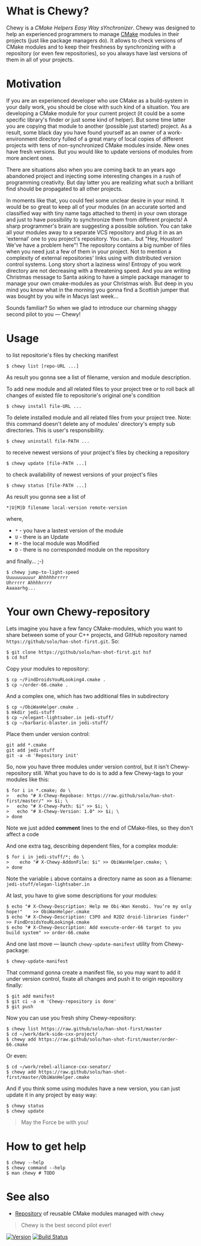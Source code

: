 What is Chewy?
==============

Chewy is a _CMake Helpers Easy Way sYnchronizer_.
Chewy was designed to help an experienced programmers to manage [CMake](http://cmake.org) modules
in their projects (just like package managers do).
It allows to check versions of CMake modules and to keep their freshness by synchronizing
with a repository (or even few repositories), so you always have last versions of them in
all of your projects.

Motivation
==========

If you are an experienced developer who use CMake as a build-system in your daily work, you should
be close with such kind of a situation. You are developing a CMake module for your current project (it
could be a some specific library's finder or just some kind of helper). But some time latter you are
copying that module to another (possible just started) project. As a result, some black day you have
found yourself as an owner of a work-environment directory fulled of a great many of local copies of
different projects with tens of non-synchronized CMake modules inside. New ones have fresh versions.
But you would like to update versions of modules from more ancient ones.

There are situations also when you are coming back to an years ago abandoned project and injecting
some interesting changes in a rush of programming creativity. But day latter you are realizing what
such a brilliant find should be propagated to all other projects.

In moments like that, you could feel some unclear desire in your mind. It would be so great to keep
all of your modules (in an accurate sorted and classified way with tiny name tags attached to them)
in your own storage and just to have possibility to synchronize them from different projects!
A sharp programmer's brain are suggesting a possible solution. You can take all your modules away to
a separate VCS repository and plug it in as an 'external' one to you project's repository. You can…
but "Hey, Houston! We've have a problem here"! The repository contains a big number of files when you
need just a few of them in your project. Not to mention a complexity of external repositories' links
using with distributed version control systems. Long story short a laziness wins! Entropy of you
work directory are not decreasing with a threatening speed. And you are writing Christmas message to
Santa asking to have a simple package manager to manage your own cmake-modules as your Christmas
wish. But deep in you mind you know what in the morning you gonna find a Scottish jumper that was
bought by you wife in Macys last week…

Sounds familiar? So when we glad to introduce our charming shaggy second pilot to you — Chewy!


Usage
=====

to list repositorie's files by checking manifest

    $ chewy list [repo-URL ...]

As result you gonna see a list of filename, version and module description.


To add new module and all related files to your project tree or to roll back all changes of existed file to
repositorie's original one's condition

    $ chewy install file-URL ...


To delete installed module and all related files from your project tree. Note: this command doesn't
delete any of modules' directory's empty sub directories. This is user's responsibility.

    $ chewy uninstall file-PATH ...


to receive newest versions of your project's files by checking a repository

    $ chewy update [file-PATH ...]


to check availability of newest versions of your project's files

    $ chewy status [file-PATH ...]

As result you gonna see a list of

    *|U|M|D filename local-version remote-version

where,
- `*` - you have a lastest version of the module
- `U` - there is an Update 
- `M` - the local module was Modified
- `D` - there is no corresponded module on the repository


and finally... ;-)

    $ chewy jump-to-light-speed
    Uuuuuuuuuur Ahhhhhrrrrr
    Uhrrrrr Ahhhhrrrr
    Aaaaarhg...


Your own Chewy-repository
=========================

Lets imagine you have a few fancy CMake-modules, which you want to share between some of your
C++ projects, and GitHub repository named `https://github/solo/han-shot-first.git`. So:

    $ git clone https://github/solo/han-shot-first.git hsf
    $ cd hsf

Copy your modules to repository:

    $ cp ~/FindDroidsYouRLooking4.cmake .
    $ cp ~/order-66.cmake .

And a complex one, which has two additional files in subdirectory

    $ cp ~/ObiWanHelper.cmake .
    $ mkdir jedi-stuff
    $ cp ~/elegant-lightsaber.in jedi-stuff/
    $ cp ~/barbaric-blaster.in jedi-stuff/

Place them under version control:

    git add *.cmake
    git add jedi-stuff
    git -a -m 'Repository init'

So, now you have three modules under version control, but it isn't Chewy-repository still.
What you have to do is to add a few Chewy-tags to your modules like this:

    $ for i in *.cmake; do \
    >   echo "# X-Chewy-Repobase: https://raw.github/solo/han-shot-first/master/" >> $i; \
    >   echo "# X-Chewy-Path: $i" >> $i; \
    >   echo "# X-Chewy-Version: 1.0" >> $i; \
    > done

Note we just added __comment__ lines to the end of CMake-files, so they don't affect a code

And one extra tag, describing dependent files, for a complex module:

    $ for i in jedi-stuff/*; do \
    >    echo "# X-Chewy-AddonFile: $i" >> ObiWanHelper.cmake; \
    > done

Note the variable `i` above contains a directory name as soon as a filename: `jedi-stuff/elegan-lightsaber.in`

At last, you have to give some descriptions for your modules:

    $ echo "# X-Chewy-Description: Help me Obi-Wan Kenobi. You’re my only hope!"    >> ObiWanHelper.cmake
    $ echo "# X-Chewy-Description: C3PO and R2D2 droid-libraries finder"            >> FindDroidsYouRLooking4.cmake
    $ echo "# X-Chewy-Description: Add execute-order-66 target to you build system" >> order-66.cmake

And one last move — launch `chewy-update-manifest` utility from Chewy-package:

    $ chewy-update-manifest

That command gonna create a manifest file, so you may want to add it under version control, fixate all changes
and push it to origin repository finally:

    $ git add manifest
    $ git ci -a -m 'Chewy-repository is done'
    $ git push

Now you can use you fresh shiny Chewy-repository:

    $ chewy list https://raw.github/solo/han-shot-first/master
    $ cd ~/work/dark-side-cxx-project/
    $ chewy add https://raw.github/solo/han-shot-first/master/order-66.cmake

Or even:

    $ cd ~/work/rebel-alliance-cxx-senator/
    $ chewy add https://raw.github/solo/han-shot-first/master/ObiWanHelper.cmake

And if you think some using modules have a new version, you can just update it in any project by easy way:

    $ chewy status
    $ chewy update


> May the Force be with you!


How to get help
===============

    $ chewy --help
    $ chewy command --help
    $ man chewy # TODO


See also
========

* [Repository](https://github.com/mutanabbi/chewy-cmake-rep) of reusable CMake modules managed with `chewy`

>Chewy is the best second pilot ever!

[![Version](https://img.shields.io/pypi/v/chewy.svg)](https://pypi.python.org/pypi/chewy)
[![Build Status](https://api.travis-ci.org/mutanabbi/chewy.png?branch=master)](https://travis-ci.org/mutanabbi/chewy)
